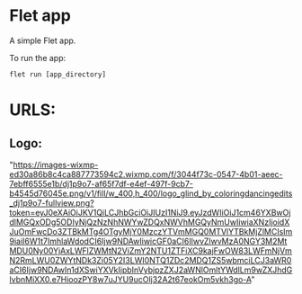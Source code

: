 # Flet app

A simple Flet app.

To run the app:

```
flet run [app_directory]
```

# URLS:
## Logo:
"https://images-wixmp-ed30a86b8c4ca887773594c2.wixmp.com/f/3044f73c-0547-4b01-aeec-7ebff6555e1b/dj1p9o7-af65f7df-e4ef-497f-9cb7-b4545d76045e.png/v1/fill/w_400,h_400/logo_glind_by_coloringdancingedits_dj1p9o7-fullview.png?token=eyJ0eXAiOiJKV1QiLCJhbGciOiJIUzI1NiJ9.eyJzdWIiOiJ1cm46YXBwOjdlMGQxODg5ODIyNjQzNzNhNWYwZDQxNWVhMGQyNmUwIiwiaXNzIjoidXJuOmFwcDo3ZTBkMTg4OTgyMjY0MzczYTVmMGQ0MTVlYTBkMjZlMCIsIm9iaiI6W1t7ImhlaWdodCI6Ijw9NDAwIiwicGF0aCI6IlwvZlwvMzA0NGY3M2MtMDU0Ny00YjAxLWFlZWMtN2ViZmY2NTU1ZTFiXC9kajFwOW83LWFmNjVmN2RmLWU0ZWYtNDk3Zi05Y2I3LWI0NTQ1ZDc2MDQ1ZS5wbmciLCJ3aWR0aCI6Ijw9NDAwIn1dXSwiYXVkIjpbInVybjpzZXJ2aWNlOmltYWdlLm9wZXJhdGlvbnMiXX0.e7HioozPY8w7uJYU9ucOlj32A2t67eokOm5vkh3go-A"
